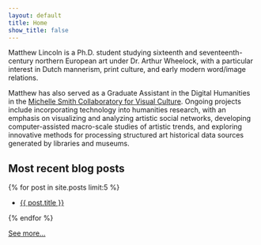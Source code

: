 ```yaml
---
layout: default
title: Home
show_title: false
---
```


Matthew Lincoln is a Ph.D. student studying sixteenth and seventeenth-century northern European art under Dr. Arthur Wheelock, with a particular interest in Dutch mannerism, print culture, and early modern word/image relations. 

Matthew has also served as a Graduate Assistant in the Digital Humanities in the [Michelle Smith Collaboratory for Visual Culture](http://michellesmithcollaboratory.umd.edu/). Ongoing projects include incorporating technology into humanities research, with an emphasis on visualizing and analyzing artistic social networks, developing computer-assisted macro-scale studies of artistic trends, and exploring innovative methods for processing structured art historical data sources generated by libraries and museums.

## Most recent blog posts

{% for post in site.posts limit:5 %}
<ul>
	<li><a href="{{ post.url }}">{{ post.title }}</a></li>
</ul>
{% endfor %}

[See more...](/archive)
